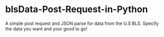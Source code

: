 # blsData-Post-Request-in-Python
A simple post request and JSON parse for data from the U.S BLS.
Specify the data you want and your good to go!

